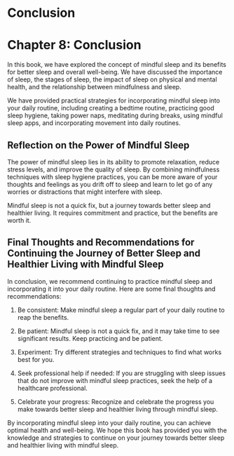 # Conclusion

Chapter 8: Conclusion
=====================

In this book, we have explored the concept of mindful sleep and its benefits for better sleep and overall well-being. We have discussed the importance of sleep, the stages of sleep, the impact of sleep on physical and mental health, and the relationship between mindfulness and sleep.

We have provided practical strategies for incorporating mindful sleep into your daily routine, including creating a bedtime routine, practicing good sleep hygiene, taking power naps, meditating during breaks, using mindful sleep apps, and incorporating movement into daily routines.

Reflection on the Power of Mindful Sleep
----------------------------------------

The power of mindful sleep lies in its ability to promote relaxation, reduce stress levels, and improve the quality of sleep. By combining mindfulness techniques with sleep hygiene practices, you can be more aware of your thoughts and feelings as you drift off to sleep and learn to let go of any worries or distractions that might interfere with sleep.

Mindful sleep is not a quick fix, but a journey towards better sleep and healthier living. It requires commitment and practice, but the benefits are worth it.

Final Thoughts and Recommendations for Continuing the Journey of Better Sleep and Healthier Living with Mindful Sleep
---------------------------------------------------------------------------------------------------------------------

In conclusion, we recommend continuing to practice mindful sleep and incorporating it into your daily routine. Here are some final thoughts and recommendations:

1. Be consistent: Make mindful sleep a regular part of your daily routine to reap the benefits.

2. Be patient: Mindful sleep is not a quick fix, and it may take time to see significant results. Keep practicing and be patient.

3. Experiment: Try different strategies and techniques to find what works best for you.

4. Seek professional help if needed: If you are struggling with sleep issues that do not improve with mindful sleep practices, seek the help of a healthcare professional.

5. Celebrate your progress: Recognize and celebrate the progress you make towards better sleep and healthier living through mindful sleep.

By incorporating mindful sleep into your daily routine, you can achieve optimal health and well-being. We hope this book has provided you with the knowledge and strategies to continue on your journey towards better sleep and healthier living with mindful sleep.